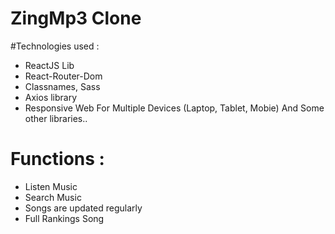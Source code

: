 # ZingMp3 Clone


#Technologies used :
- ReactJS Lib
- React-Router-Dom
- Classnames, Sass
- Axios library
- Responsive Web For Multiple Devices (Laptop, Tablet, Mobie) And Some other libraries..

# Functions :
- Listen Music
- Search Music
- Songs are updated regularly
- Full Rankings Song
